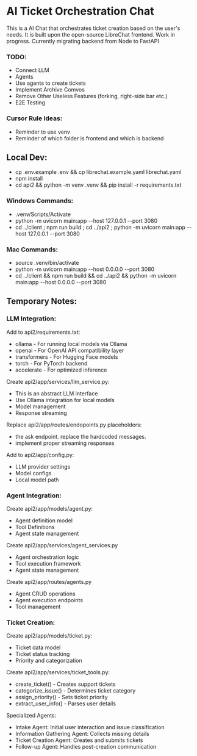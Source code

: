 # AI Ticket Orchestration Chat
This is a AI Chat that orchestrates ticket creation based on the user's needs. It is built upon the open-source LibreChat frontend.
Work in progress. Currently migrating backend from Node to FastAPI

### TODO:
- Connect LLM
- Agents
- Use agents to create tickets
- Implement Archive Comvos
- Remove Other Useless Features (forking, right-side bar etc.)
- E2E Testing

### Cursor Rule Ideas:  
- Reminder to use venv  
- Reminder of which folder is frontend and which is backend  

## Local Dev:
- cp .env.example .env && cp librechat.example.yaml librechat.yaml
- npm install
- cd api2 && python -m venv .venv && pip install -r requirements.txt

### Windows Commands:  
- .venv/Scripts/Activate  
- python -m uvicorn main:app --host 127.0.0.1 --port 3080  
- cd ../client ; npm run build ; cd ../api2 ; python -m   uvicorn main:app --host 127.0.0.1 --port 3080  

### Mac Commands:   
- source .venv/bin/activate  
- python -m uvicorn main:app --host 0.0.0.0 --port 3080  
- cd ../client && npm run build && cd ../api2 && python -m uvicorn main:app --host 0.0.0.0 --port 3080  

## Temporary Notes:
### LLM Integration:
Add to api2/requirements.txt:
- ollama - For running local models via Ollama
- openai - For OpenAI API compatibility layer
- transformers - For Hugging Face models
- torch - For PyTorch backend
- accelerate - For optimized inference

Create api2/app/services/llm_service.py:
- This is an abstract LLM interface
- Use Ollama integration for local models
- Model management
- Response streaming

Replace api2/app/routes/endopoints.py placeholders:
- the ask endpoint. replace the hardcoded messages.
- implement proper streaming responses

Add to api2/app/config.py:
- LLM provider settings
- Model configs
- Local model path

### Agent Integration:
Create api2/app/models/agent.py:
- Agent definition model
- Tool Definitions
- Agent state management

Create api2/app/services/agent_services.py
- Agent orchestration logic
- Tool execution framework
- Agent state management

Create api2/app/routes/agents.py
- Agent CRUD operations
- Agent execution endpoints
- Tool management

### Ticket Creation:
Create api2/app/models/ticket.py:
- Ticket data model
- Ticket status tracking
- Priority and categorization

Create api2/app/services/ticket_tools.py:
- create_ticket() - Creates support tickets
- categorize_issue() - Determines ticket category
- assign_priority() - Sets ticket priority
- extract_user_info() - Parses user details

Specialized Agents:
- Intake Agent: Initial user interaction and issue classification
- Information Gathering Agent: Collects missing details
- Ticket Creation Agent: Creates and submits tickets
- Follow-up Agent: Handles post-creation communication